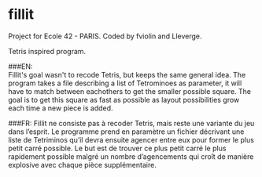 # fillit

Project for Ecole 42 - PARIS.
Coded by fviolin and Lleverge.

Tetris inspired program.

###EN:  
Fillit's goal wasn't to recode Tetris, but keeps the same general idea. The program takes a file describing a list of Tetrominoes as
parameter, it will have to match between eachothers to get the smaller possible square.
The goal is to get this square as fast as possible as layout possibilities grow each time a new piece is added.  
  
###FR:
Fillit ne consiste pas à recoder Tetris, mais reste une variante du jeu dans l’esprit. Le programme prend en paramètre un fichier décrivant une liste de Tetriminos qu’il devra ensuite agencer entre eux pour former le plus petit carré possible. Le but est de trouver ce plus petit carré le plus rapidement possible malgré un nombre d’agencements qui croît de manière explosive avec chaque pièce supplémentaire.
